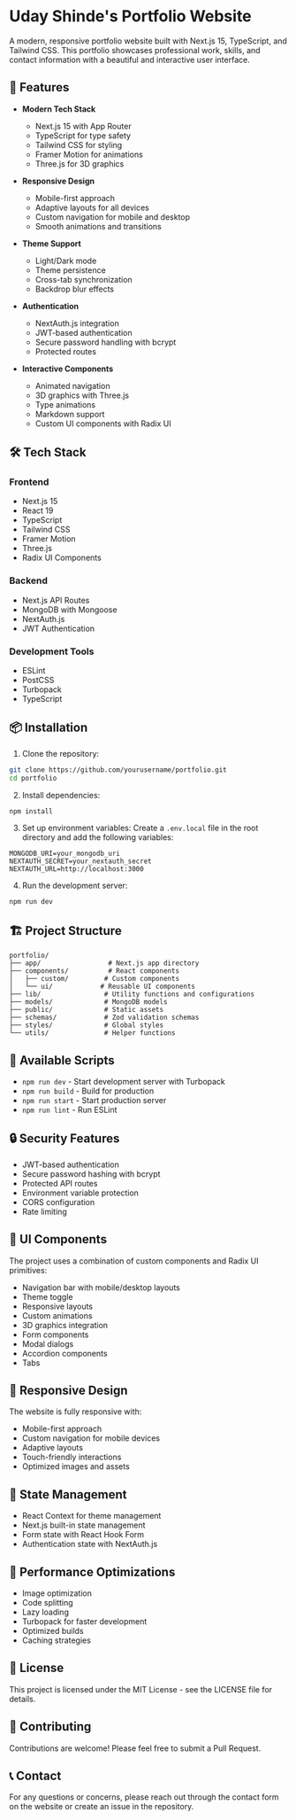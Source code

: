 # Uday Shinde's Portfolio Website

A modern, responsive portfolio website built with Next.js 15, TypeScript, and Tailwind CSS. This portfolio showcases professional work, skills, and contact information with a beautiful and interactive user interface.

## 🚀 Features

- **Modern Tech Stack**
  - Next.js 15 with App Router
  - TypeScript for type safety
  - Tailwind CSS for styling
  - Framer Motion for animations
  - Three.js for 3D graphics

- **Responsive Design**
  - Mobile-first approach
  - Adaptive layouts for all devices
  - Custom navigation for mobile and desktop
  - Smooth animations and transitions

- **Theme Support**
  - Light/Dark mode
  - Theme persistence
  - Cross-tab synchronization
  - Backdrop blur effects

- **Authentication**
  - NextAuth.js integration
  - JWT-based authentication
  - Secure password handling with bcrypt
  - Protected routes

- **Interactive Components**
  - Animated navigation
  - 3D graphics with Three.js
  - Type animations
  - Markdown support
  - Custom UI components with Radix UI

## 🛠️ Tech Stack

### Frontend
- Next.js 15
- React 19
- TypeScript
- Tailwind CSS
- Framer Motion
- Three.js
- Radix UI Components

### Backend
- Next.js API Routes
- MongoDB with Mongoose
- NextAuth.js
- JWT Authentication

### Development Tools
- ESLint
- PostCSS
- Turbopack
- TypeScript

## 📦 Installation

1. Clone the repository:
```bash
git clone https://github.com/yourusername/portfolio.git
cd portfolio
```

2. Install dependencies:
```bash
npm install
```

3. Set up environment variables:
Create a `.env.local` file in the root directory and add the following variables:
```env
MONGODB_URI=your_mongodb_uri
NEXTAUTH_SECRET=your_nextauth_secret
NEXTAUTH_URL=http://localhost:3000
```

4. Run the development server:
```bash
npm run dev
```

## 🏗️ Project Structure

```
portfolio/
├── app/                 # Next.js app directory
├── components/          # React components
│   ├── custom/         # Custom components
│   └── ui/            # Reusable UI components
├── lib/                # Utility functions and configurations
├── models/             # MongoDB models
├── public/             # Static assets
├── schemas/            # Zod validation schemas
├── styles/             # Global styles
└── utils/              # Helper functions
```

## 🚀 Available Scripts

- `npm run dev` - Start development server with Turbopack
- `npm run build` - Build for production
- `npm run start` - Start production server
- `npm run lint` - Run ESLint

## 🔒 Security Features

- JWT-based authentication
- Secure password hashing with bcrypt
- Protected API routes
- Environment variable protection
- CORS configuration
- Rate limiting

## 🎨 UI Components

The project uses a combination of custom components and Radix UI primitives:

- Navigation bar with mobile/desktop layouts
- Theme toggle
- Responsive layouts
- Custom animations
- 3D graphics integration
- Form components
- Modal dialogs
- Accordion components
- Tabs

## 📱 Responsive Design

The website is fully responsive with:
- Mobile-first approach
- Custom navigation for mobile devices
- Adaptive layouts
- Touch-friendly interactions
- Optimized images and assets

## 🔄 State Management

- React Context for theme management
- Next.js built-in state management
- Form state with React Hook Form
- Authentication state with NextAuth.js

## 🚀 Performance Optimizations

- Image optimization
- Code splitting
- Lazy loading
- Turbopack for faster development
- Optimized builds
- Caching strategies

## 📄 License

This project is licensed under the MIT License - see the LICENSE file for details.

## 👥 Contributing

Contributions are welcome! Please feel free to submit a Pull Request.

## 📞 Contact

For any questions or concerns, please reach out through the contact form on the website or create an issue in the repository.
